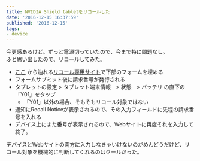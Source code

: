 ```yaml
---
title: NVIDIA Shield tabletをリコールした
date: '2016-12-15 16:37:59'
published: '2016-12-15'
tags:
- device
---
```


今更感あるけど。ずっと電源切っていたので、今まで特に問題なし。   
ふと思い出したので、リコールしてみた。

- [ここ](http://www.nvidia.co.jp/object/nvidia-shield-tablet-recall-08062015-jp.html) から辿れる[リコール専用サイト](http://tabletrecall.expertproductinquiry.com/)で下部のフォームを埋める
- フォームサブミット後に請求番号が発行される
- タブレットの設定 > タブレット端末情報　> 状態　> バッテリ の直下の「Y01」をタップ
  - 「Y01」以外の場合、そもそもリコール対象ではない
- 通知にRecall Noticeが表示されるので、その入力フィールドに先程の請求番号を入れる
- デバイス上にまた番号が表示されるので、Webサイトに再度それを入力して終了。

デバイスとWebサイトの両方に入力しなきゃいけないのがめんどうだけど、リコール対象を機械的に判断してくれるのはクールだった。
